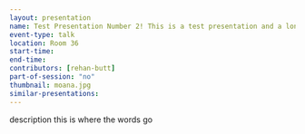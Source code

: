 ```yaml
---
layout: presentation
name: Test Presentation Number 2! This is a test presentation and a longer title to check wrapping
event-type: talk
location: Room 36
start-time:
end-time:
contributors: [rehan-butt]
part-of-session: "no"
thumbnail: moana.jpg
similar-presentations:
---
```


description this is where the words go